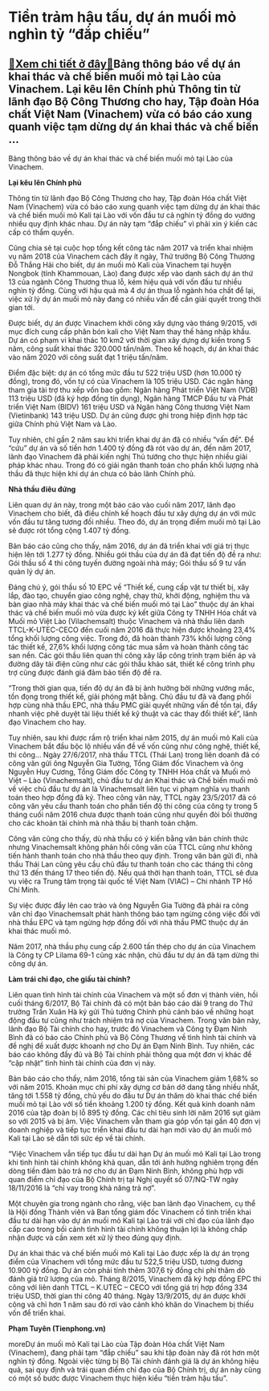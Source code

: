 Tiền trảm hậu tấu, dự án muối mỏ nghìn tỷ “đắp chiếu”
=====================================================

[:gift:Xem chi tiết ở đây:gift:](https://hddtvn.com/tien-tram-hau-tau-du-an-muoi-mo-nghin-ty-dap-chieu/)Bảng thông báo về dự án khai thác và chế biến muối mỏ tại Lào của Vinachem. Lại kêu lên Chính phủ Thông tin từ lãnh đạo Bộ Công Thương cho hay, Tập đoàn Hóa chất Việt Nam (Vinachem) vừa có báo cáo xung quanh việc tạm dừng dự án khai thác và chế biến …
-----------------------------------------------------------------------------------------------------------------------------------------------------------------------------------------------------------------------------------------------------------







 






 Bảng thông báo về dự án khai thác và chế biến muối mỏ tại Lào của Vinachem. 


**Lại kêu lên Chính phủ**


Thông tin từ lãnh đạo Bộ Công Thương cho hay, Tập đoàn Hóa chất Việt Nam (Vinachem) vừa có báo cáo xung quanh việc tạm dừng dự án khai thác và chế biến muối mỏ Kali tại Lào với vốn đầu tư cả nghìn tỷ đồng do vướng nhiều quy định khác nhau. Dự án này tạm “đắp chiếu” vì phải xin ý kiến các cấp có thẩm quyền.


Cũng chia sẻ tại cuộc họp tổng kết công tác năm 2017 và triển khai nhiệm vụ năm 2018 của Vinachem cách đây ít ngày, Thứ trưởng Bộ Công Thương Đỗ Thắng Hải cho biết, dự án muối mỏ Kali của Vinachem tại huyện Nongbok (tỉnh Khammouan, Lào) đang được xếp vào danh sách dự án thứ 13 của ngành Công Thương thua lỗ, kém hiệu quả với vốn đầu tư nhiều nghìn tỷ đồng. Cùng với hậu quả mà 4 dự án thua lỗ ngành hóa chất để lại, việc xử lý dự án muối mỏ này đang có nhiều vấn đề cần giải quyết trong thời gian tới.


 Được biết, dự án được Vinachem khởi công xây dựng vào tháng 9/2015, với mục đích cung cấp phân bón kali cho Việt Nam thay thế hàng nhập khẩu. Dự án có phạm vi khai thác 10 km2 với thời gian xây dựng dự kiến trong 5 năm, công suất khai thác 320.000 tấn/năm. Theo kế hoạch, dự án khai thác vào năm 2020 với công suất đạt 1 triệu tấn/năm.


Điểm đặc biệt: dự án có tổng mức đầu tư 522 triệu USD (hơn 10.000 tỷ đồng), trong đó, vốn tự có của Vinachem là 105 triệu USD. Các ngân hàng tham gia tài trợ thu xếp vốn bao gồm: Ngân hàng Phát triển Việt Nam (VDB) 113 triệu USD (đã ký hợp đồng tín dụng), Ngân hàng TMCP Đầu tư và Phát triển Việt Nam (BIDV) 161 triệu USD và Ngân hàng Công thương Việt Nam (Vietinbank) 143 triệu USD. Dự án cũng được ghi trong hiệp định hợp tác giữa Chính phủ Việt Nam và Lào.


Tuy nhiên, chỉ gần 2 năm sau khi triển khai dự án đã có nhiều “vấn đề”. Để “cứu” dự án và số tiền hơn 1.400 tỷ đồng đã rót vào dự án, đến năm 2017, lãnh đạo Vinachem đã phải kiến nghị Thủ tướng cho thực hiện nhiều giải pháp khác nhau. Trong đó có giải ngân thanh toán cho phần khối lượng nhà thầu đã thực hiện khi dự án chưa có bảo lãnh Chính phủ.


**Nhà thầu điêu đứng**


Liên quan dự án này, trong một báo cáo vào cuối năm 2017, lãnh đạo Vinachem cho biết, đã điều chỉnh kế hoạch đầu tư xây dựng dự án với mức vốn đầu tư tăng tương đối nhiều. Theo đó, dự án trọng điểm muối mỏ tại Lào sẽ được rót tổng cộng 1.407 tỷ đồng.


Bản báo cáo cũng cho thấy, năm 2016, dự án đã triển khai với giá trị thực hiện lên tới 1.277 tỷ đồng. Nhiều gói thầu của dự án đã đạt tiến độ đề ra như: Gói thầu số 4 thi công tuyến đường ngoài nhà máy; Gói thầu số 9 tư vấn quản lý dự án.


Đáng chú ý, gói thầu số 10 EPC về “Thiết kế, cung cấp vật tư thiết bị, xây lắp, đào tạo, chuyển giao công nghệ, chạy thử, khởi động, nghiệm thu và bàn giao nhà máy khai thác và chế biến muối mỏ tại Lào” thuộc dự án khai thác và chế biến muối mỏ vừa được ký kết giữa Công ty TNHH Hóa chất và Muối mỏ Việt Lào (Vilachemsalt) thuộc Vinachem và nhà thầu liên danh TTCL-K-UTEC-CECO đến cuối năm 2016 đã thực hiện được khoảng 23,4% tổng khối lượng công việc. Trong đó, đã hoàn thành 73% khối lượng công tác thiết kế, 27,6% khối lượng công tác mua sắm và hoàn thành công tác san nền. Các gói thầu liên quan thi công xây lắp công trình trạm biến áp và đường dây tải điện cũng như các gói thầu khảo sát, thiết kế công trình phụ trợ cũng được đánh giá đảm bảo tiến độ đề ra.


“Trong thời gian qua, tiến độ dự án đã bị ảnh hưởng bởi những vướng mắc, tồn đọng trong thiết kế, giải phóng mặt bằng. Chủ đầu tư đã và đang phối hợp cùng nhà thầu EPC, nhà thầu PMC giải quyết những vấn đề tồn tại, đẩy nhanh việc phê duyệt tài liệu thiết kế kỹ thuật và các thay đổi thiết kế”, lãnh đạo Vinachem cho hay.


Tuy nhiên, sau khi được rầm rộ triển khai năm 2015, dự án muối mỏ Kali của Vinachem bắt đầu bộc lộ nhiều vấn đề về vốn cũng như công nghệ, thiết kế, thi công… Ngày 27/6/2017, nhà thầu TTCL (Thái Lan) trong liên doanh đã có công văn gửi ông Nguyễn Gia Tường, Tổng Giám đốc Vinachem và ông Nguyễn Huy Cương, Tổng Giám đốc Công ty TNHH Hóa chất và Muối mỏ Việt – Lào (Vinachemsalt), chủ đầu tư dự án Khai thác và Chế biến muối mỏ về việc chủ đầu tư dự án là Vinachemsalt liên tục vi phạm nghĩa vụ thanh toán theo hợp đồng đã ký. Theo công văn này, TTCL ngày 23/5/2017 đã có công văn yêu cầu thanh toán cho phần tiến độ thi công của công ty trong 5 tháng cuối năm 2016 chưa được thanh toán cũng như quyền đòi bồi thường cho các khoản tài chính mà nhà thầu bị thanh toán chậm.


Công văn cũng cho thấy, dù nhà thầu có ý kiến bằng văn bản chính thức nhưng Vinachemsalt không phản hồi công văn của TTCL cũng như không tiến hành thanh toán cho nhà thầu theo quy định. Trong văn bản gửi đi, nhà thầu Thái Lan cũng yêu cầu chủ đầu tư thanh toán cho các tháng thi công thứ 13 đến tháng 17 theo tiến độ. Nếu quá thời hạn thanh toán, TTCL sẽ đưa vụ việc ra Trung tâm trọng tài quốc tế Việt Nam (VIAC) – Chi nhánh TP Hồ Chí Minh.


Sự việc được đẩy lên cao trào và ông Nguyễn Gia Tường đã phải ra công văn chỉ đạo Vinachemsalt phát hành thông báo tạm ngừng công việc đối với nhà thầu EPC và tạm ngừng hợp đồng đối với nhà thầu PMC thuộc dự án khai thác muối mỏ.


Năm 2017, nhà thầu phụ cung cấp 2.600 tấn thép cho dự án của Vinachem là Công ty CP Lilama 69-1 cũng xác nhận, chủ đầu tư dự án đã tạm dừng thi công dự án.


**Làm trái chỉ đạo, che giấu tài chính?**


Liên quan tình hình tài chính của Vinachem và một số đơn vị thành viên, hồi cuối tháng 6/2017, Bộ Tài chính đã có một bản báo cáo dài 9 trang do Thứ trưởng Trần Xuân Hà ký gửi Thủ tướng Chính phủ cảnh báo về những hoạt động đầu tư cũng như trách nhiệm trả nợ của Vinachem. Trong văn bản này, lãnh đạo Bộ Tài chính cho hay, trước đó Vinachem và Công ty Đạm Ninh Bình đã có báo cáo Chính phủ và Bộ Công Thương về tình hình tài chính và đề nghị đề xuất được khoanh nợ cho Dự án Đạm Ninh Bình. Tuy nhiên, các báo cáo không đầy đủ và Bộ Tài chính phải thông qua một đơn vị khác để “cập nhật” tình hình tài chính của đơn vị này. 


Bản báo cáo cho thấy, năm 2016, tổng tài sản của Vinachem giảm 1,68% so với năm 2015. Khoản mục chi phí xây dựng cơ bản dở dang tăng nhiều nhất, tăng tới 1.558 tỷ đồng, chủ yếu do đầu tư Dự án thăm dò khai thác chế biến muối mỏ tại Lào với số tiền khoảng 1.200 tỷ đồng. Kết quả kinh doanh năm 2016 của tập đoàn bị lỗ 895 tỷ đồng. Các chỉ tiêu sinh lời năm 2016 sụt giảm so với 2015 và bị âm. Việc Vinachem vẫn tham gia góp vốn tại gần 40 đơn vị doanh nghiệp và tiếp tục triển khai đầu tư dài hạn mới vào dự án muối mỏ Kali tại Lào sẽ dẫn tới sức ép về tài chính.


“Việc Vinachem vẫn tiếp tục đầu tư dài hạn Dự án muối mỏ Kali tại Lào trong khi tình hình tài chính không khả quan, dẫn tới ảnh hưởng nghiêm trọng đến dòng tiền đảm bảo trả nợ cho dự án Đạm Ninh Bình, không phù hợp với quan điểm chỉ đạo của Bộ Chính trị tại Nghị quyết số 07/NQ-TW ngày 18/11/2016 là “chỉ vay trong khả năng trả nợ”.


Một chuyên gia trong ngành cho rằng, việc ban lãnh đạo Vinachem, cụ thể là Hội đồng Thành viên và Ban tổng giám đốc Vinachem cố tình triển khai đầu tư dài hạn vào dự án muối mỏ Kali tại Lào trái với chỉ đạo của lãnh đạo cấp cao trong bối cảnh tình hình tài chính không thuận lợi là không chấp nhận được và cần xem xét xử lý theo đúng quy định.


Dự án khai thác và chế biến muối mỏ Kali tại Lào được xếp là dự án trọng điểm của Vinachem với tổng mức đầu tư 522,5 triệu USD, tương đương 10.900 tỷ đồng. Dự án còn phải tính thêm 307,6 tỷ đồng chi phí thăm dò đánh giá trữ lượng của mỏ. Tháng 8/2015, Vinachem đã ký hợp đồng EPC thi công với liên danh TTCL – K.UTEC – CECO với tổng giá trị hợp đồng 334 triệu USD, thời gian thi công 40 tháng. Ngày 13/9/2015, dự án được khởi công và chỉ hơn 1 năm sau đó rơi vào cảnh khó khăn do Vinachem bị thiếu vốn để triển khai.






**Phạm Tuyên (Tienphong.vn)**



moreDự án muối mỏ Kali tại Lào của Tập đoàn Hóa chất Việt Nam (Vinachem), đang phải tạm “đắp chiếu” sau khi tập đoàn này đã rót hơn một nghìn tỷ đồng. Ngoài việc từng bị Bộ Tài chính đánh giá là dự án không hiệu quả, sai quy định và trái quan điểm chỉ đạo của Bộ Chính trị, dự án này cũng có một số bước được Vinachem thực hiện kiểu “tiền trảm hậu tấu”.

